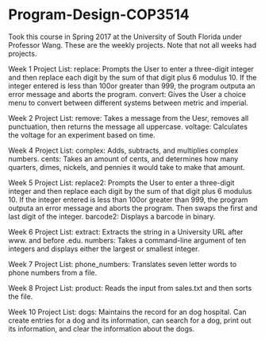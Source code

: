 # Program-Design-COP3514
Took this course in Spring 2017 at the University of South Florida under Professor Wang.
These are the weekly projects. Note that not all weeks had projects. 

Week 1 Project List:
  replace: Prompts the User to enter a three-digit integer and then replace each digit by the sum of that digit plus 6 modulus 10. If the integer entered is less than 100or greater than 999, the program outputa an error message and aborts the program.
  convert: Gives the User a choice menu to convert between different systems between metric and imperial. 

Week 2 Project List:
  remove: Takes a message from the Uesr, removes all punctuation, then returns the message all uppercase. 
  voltage: Calculates the voltage for an experiment based on time. 
  
Week 4 Project List:
  complex: Adds, subtracts, and multiplies complex numbers. 
  cents: Takes an amount of cents, and determines how many quarters, dimes, nickels, and pennies it would take to make that amount. 
  
Week 5 Project List:
  replace2: Prompts the User to enter a three-digit integer and then replace each digit by the sum of that digit plus 6 modulus 10. If the integer entered is less than 100or greater than 999, the program outputa an error message and aborts the program. Then swaps the first and last digit of the integer.
  barcode2: Displays a barcode in binary. 
  
Week 6 Project List:
  extract: Extracts the string in a University URL after www. and before .edu.
  numbers: Takes a command-line argument of ten integers and displays either the largest or smallest integer.
  
Week 7 Project List:
  phone_numbers: Translates seven letter words to phone numbers from a file. 
  
Week 8 Project List:
  product: Reads the input from sales.txt and then sorts the file. 

Week 10 Project List: 
  dogs: Maintains the record for an dog hospital. Can create entries for a dog and its information, can search for a dog, print out its information, and clear the information about the dogs. 
